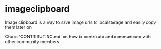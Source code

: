# imageclipboard

Image clipboard is a way to save image urls to localstorage and easily copy them later on

Check 'CONTRIBUTING.md' on how to contribute and communicate with other community members